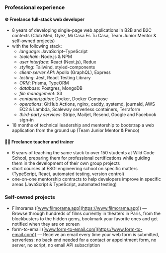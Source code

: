 <!--
**arnaudrenaud/arnaudrenaud** is a ✨ _special_ ✨ repository because its `README.md` (this file) appears on your GitHub profile.

Here are some ideas to get you started:

- 🔭 I’m currently working on ...
- 🌱 I’m currently learning ...
- 👯 I’m looking to collaborate on ...
- 🤔 I’m looking for help with ...
- 💬 Ask me about ...
- 📫 How to reach me: ...
- 😄 Pronouns: ...
- ⚡ Fun fact: ...
-->

### Professional experience

#### ⚙️ Freelance full-stack web developer

- 8 years of developing single-page web applications in B2B and B2C contexts (Club Med, Oyez, Mi Casa Es Tu Casa, Team Junior Mentor & self-owned projects)
- with the following stack:
  - _language:_ JavaScript–TypeScript
  - _toolchain_: Node.js & NPM
  - _user interface_: React (Next.js), Redux
  - _styling_: Tailwind, styled-components
  - _client-server API_: Apollo (GraphQL), Express
  - _testing_: Jest, React Testing Library
  - _ORM_: Prisma, TypeORM
  - _database_: Postgres, MongoDB
  - _file management_: S3
  - _containerization_: Docker, Docker Compose
  - _operations_: GitHub Actions, nginx, caddy, systemd, journald, AWS EC2 & Lambda, Scaleway serverless containers, Terraform
  - _third-party services_: Stripe, Mailjet, Resend, Google and Facebook sign-in
- 18 months of technical leadership and mentorship to bootstrap a web application from the ground up (Team Junior Mentor & Penco)

#### 👨‍🏫 Freelance teacher and trainer

- 6 years of teaching the same stack to over 150 students at Wild Code School, preparing them for professional certifications while guiding them in the development of their own group projects
- short courses at ESGI engineering school on specific matters (TypeScript, React, automated testing, version control)
- one-on-one mentorship contracts to help developers improve in specific areas (JavaScript & TypeScript, automated testing)

### Self-owned projects

- Filmorama ([www.filmorama.app](https://www.filmorama.app)) — Browse through hundreds of films currently in theaters in Paris, from the blockbusters to the hidden gems, bookmark your favorite ones and get notified when they are on screen
- form-to-email ([www.form-to-email.com](https://www.form-to-email.com)) — Receive an email every time your web form is submitted, serverless: no back end needed for a contact or appointment form, no server, no script, no email API subscription
